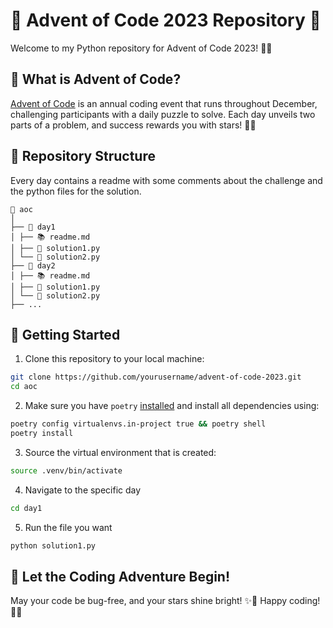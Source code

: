 # 🎄 Advent of Code 2023 Repository 🌟

Welcome to my Python repository for Advent of Code 2023! 🚀🎉

## 📅 What is Advent of Code?

[Advent of Code](https://adventofcode.com/) is an annual coding event that runs throughout December, challenging participants with a daily puzzle to solve. Each day unveils two parts of a problem, and success rewards you with stars! 🌟🌟

## 🎁 Repository Structure

Every day contains a readme with some comments about the challenge and the python files for the solution.

```
📂 aoc
│
├── 📂 day1
│ ├── 📚 readme.md
│ ├── 🐍 solution1.py
│ └── 🐍 solution2.py
├── 📂 day2
│ ├── 📚 readme.md
│ ├── 🐍 solution1.py
│ └── 🐍 solution2.py
├── ...
```

## 🚀 Getting Started

1. Clone this repository to your local machine:

```bash
git clone https://github.com/yourusername/advent-of-code-2023.git
cd aoc
```

2. Make sure you have `poetry` [installed](https://python-poetry.org/docs/#installing-with-the-official-installer) and install all dependencies using:

```bash
poetry config virtualenvs.in-project true && poetry shell
poetry install
```

3. Source the virtual environment that is created:

```bash
source .venv/bin/activate
```

4. Navigate to the specific day

```bash
cd day1
```

5. Run the file you want

```bash
python solution1.py
```

## 🌟 Let the Coding Adventure Begin!

May your code be bug-free, and your stars shine bright! ✨🌈 Happy coding! 🎅🎁
